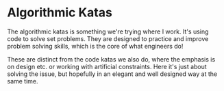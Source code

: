 Algorithmic Katas
=================

The algorithmic katas is something we're trying where I work. It's using code to solve set problems.
They are designed to practice and improve problem solving skills, which is the core of what
engineers do! 

These are distinct from the code katas we also do, where the emphasis is on design etc. or
working with artificial constraints.  Here it's just about solving the issue, but hopefully 
in an elegant and well designed way at the same time.
 